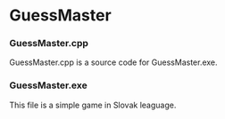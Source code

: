 # GuessMaster
### GuessMaster.cpp
GuessMaster.cpp is a source code for GuessMaster.exe.
### GuessMaster.exe
This file is a simple game in Slovak leaguage.